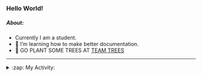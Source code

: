 ### Hello World!

##### About:
- Currently I am a student.
- 🌱 I’m learning how to make better documentation.
- 🌱 GO PLANT SOME TREES AT [TEAM TREES](https://teamtrees.org/)

---
<details>
  <summary>:zap: My Activity:</summary>
  
<!--START_SECTION:waka-->
![Code Time](http://img.shields.io/badge/Code%20Time-1%2C123%20hrs%2024%20mins-blue)

**I'm a Night 🦉** 

```text
🌞 Morning                1530 commits        ██░░░░░░░░░░░░░░░░░░░░░░░   09.64 % 
🌆 Daytime                5422 commits        █████████░░░░░░░░░░░░░░░░   34.15 % 
🌃 Evening                4538 commits        ███████░░░░░░░░░░░░░░░░░░   28.58 % 
🌙 Night                  4387 commits        ███████░░░░░░░░░░░░░░░░░░   27.63 % 
```
📅 **I'm Most Productive on Wednesday** 

```text
Monday                   2347 commits        ████░░░░░░░░░░░░░░░░░░░░░   14.78 % 
Tuesday                  1974 commits        ███░░░░░░░░░░░░░░░░░░░░░░   12.43 % 
Wednesday                3776 commits        ██████░░░░░░░░░░░░░░░░░░░   23.78 % 
Thursday                 2043 commits        ███░░░░░░░░░░░░░░░░░░░░░░   12.87 % 
Friday                   1598 commits        ███░░░░░░░░░░░░░░░░░░░░░░   10.06 % 
Saturday                 1418 commits        ██░░░░░░░░░░░░░░░░░░░░░░░   08.93 % 
Sunday                   2721 commits        ████░░░░░░░░░░░░░░░░░░░░░   17.14 % 
```


📊 **This Week I Spent My Time On** 

```text
🔥 Editors: 
VS Code                  9 hrs 37 mins       █████████████████████████   100.00 % 

🐱‍💻 Projects: 
praise                   4 hrs 30 mins       ████████████░░░░░░░░░░░░░   46.79 % 
ai                       4 hrs 29 mins       ████████████░░░░░░░░░░░░░   46.63 % 
os-lab                   25 mins             █░░░░░░░░░░░░░░░░░░░░░░░░   04.39 % 
CSF22                    11 mins             ░░░░░░░░░░░░░░░░░░░░░░░░░   01.95 % 
Unknown Project          1 min               ░░░░░░░░░░░░░░░░░░░░░░░░░   00.24 % 
```


 Last Updated on 30/04/2023 15:08:35 UTC
<!--END_SECTION:waka-->
</details>
